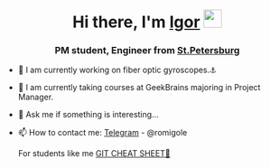 <h1 align="center">Hi there, I'm <a href="https://github.com/IgorRoma" target="_blank">Igor</a> 
<img src="https://github.com/blackcater/blackcater/raw/main/images/Hi.gif" height="32"/></h1>
<h3 align="center">PM student, Engineer from <a href="https://en.wikipedia.org/wiki/Saint_Petersburg" target="_blank">St.Petersburg</a></h3>

- 🔭 I am currently working on fiber optic gyroscopes.⚓
- 🌱 I am currently taking courses at GeekBrains majoring in Project Manager.
- 💬 Ask me if something is interesting...

- 📫 How to contact me: [Telegram](https://telegram.org/) - @romigole

     For students like me [GIT CHEAT SHEET👾](https://education.github.com/git-cheat-sheet-education.pdf?source=post_page---------------------------)
